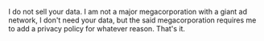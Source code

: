 I do not sell your data. I am not a major megacorporation with a giant ad network, I don't need your data, but the said megacorporation requires me to add a privacy policy for whatever reason. That's it.
